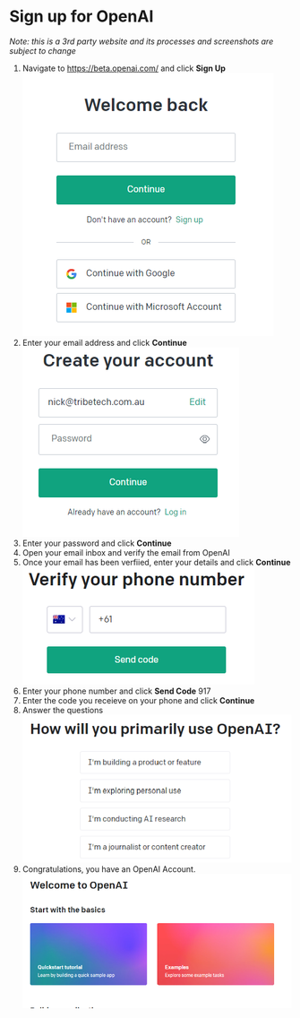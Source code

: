 # Sign up for OpenAI

*Note: this is a 3rd party website and its processes and screenshots are subject to change*

1. Navigate to https://beta.openai.com/ and click **Sign Up**
   ![Open AI Login](2023-03-06-07-53-48.png)
2. Enter your email address and click **Continue**
   ![Enter Password](2023-03-06-07-54-42.png)
3. Enter your password and click **Continue**
4. Open your email inbox and verify the email from OpenAI
5. Once your email has been verfiied, enter your details and click **Continue**
   ![Enter Phone](2023-03-06-07-58-46.png)
6. Enter your phone number and click **Send Code**
   917
7. Enter the code you receieve on your phone and click **Continue**
8. Answer the questions
   ![Questions](2023-03-06-08-00-19.png)
9. Congratulations, you have an OpenAI Account.
   ![Open AI HomePage](2023-03-06-08-01-00.png)